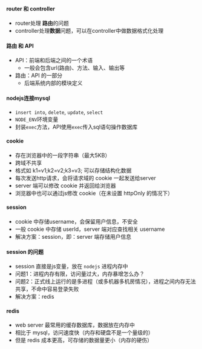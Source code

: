 #### router 和 controller
- router处理 **路由**的问题
- controller处理**数据**问题，可以在controller中做数据格式化处理

#### 路由 和 API
- API：前端和后端之间的一个术语
    - 一般会包含url(路由)、方法、输入、输出等
- 路由：API 的一部分
    - 后端系统内部的模块定义

#### nodejs连接mysql
- `insert into`, `delete`, `update`, `select`
- `NODE_ENV`环境变量
- 封装`exec`方法，API使用`exec`传入sql语句操作数据库

#### cookie
- 存在浏览器中的一段字符串（最大5KB）
- 跨域不共享
- 格式如 k1=v1;k2=v2;k3=v3; 可以存储结构化数据
- 每次发送http请求，会将请求域的 cookie 一起发送给server
- server 端可以修改 cookie 并返回给浏览器
- 浏览器中也可以通过js修改 cookie（在未设置 httpOnly 的情况下）

#### session
- cookie 中存储username，会保留用户信息，不安全
- 一般 cookie 中存储 userId，server 端对应查找相关 username
- 解决方案：session，即：server 端存储用户信息

#### session 的问题
- session 直接是js变量，放在 `nodejs` 进程内存中
- 问题1：进程内存有限，访问量过大，内存暴增怎么办？
- 问题2：正式线上运行的是多进程（或多机器多机房情况），进程之间内存无法共享，不命中容易登录失败
- 解决方案：redis

#### redis
- web server 最常用的缓存数据库，数据放在内存中
- 相比于 mysql，访问速度快（内存和硬盘不是一个量级的）
- 但是 redis 成本更高，可存储的数据量更小（内存的硬伤）

